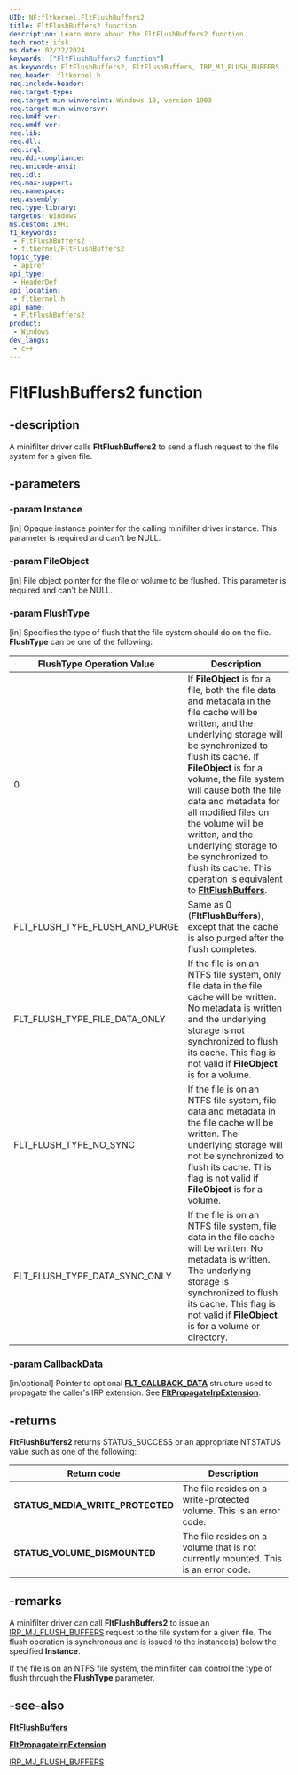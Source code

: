 ```yaml
---
UID: NF:fltkernel.FltFlushBuffers2
title: FltFlushBuffers2 function
description: Learn more about the FltFlushBuffers2 function.
tech.root: ifsk
ms.date: 02/22/2024
keywords: ["FltFlushBuffers2 function"]
ms.keywords: FltFlushBuffers2, FltFlushBuffers, IRP_MJ_FLUSH_BUFFERS
req.header: fltkernel.h
req.include-header: 
req.target-type: 
req.target-min-winverclnt: Windows 10, version 1903
req.target-min-winversvr: 
req.kmdf-ver: 
req.umdf-ver: 
req.lib: 
req.dll: 
req.irql: 
req.ddi-compliance: 
req.unicode-ansi: 
req.idl: 
req.max-support: 
req.namespace: 
req.assembly: 
req.type-library: 
targetos: Windows
ms.custom: 19H1
f1_keywords:
 - FltFlushBuffers2
 - fltkernel/FltFlushBuffers2
topic_type:
 - apiref
api_type:
 - HeaderDef
api_location:
 - fltkernel.h
api_name:
 - FltFlushBuffers2
product:
 - Windows
dev_langs:
 - c++
---
```


# FltFlushBuffers2 function

## -description

A minifilter driver calls **FltFlushBuffers2** to send a flush request to the file system for a given file.

## -parameters

### -param Instance

[in] Opaque instance pointer for the calling minifilter driver instance. This parameter is required and can't be NULL.

### -param FileObject

[in] File object pointer for the file or volume to be flushed. This parameter is required and can't be NULL.

### -param FlushType

[in] Specifies the type of flush that the file system should do on the file. **FlushType** can be one of the following:

| FlushType Operation Value | Description |
| ------------------------- | ----------- |
| 0 | If **FileObject** is for a file, both the file data and metadata in the file cache will be written, and the underlying storage will be synchronized to flush its cache. If **FileObject** is for a volume, the file system will cause both the file data and metadata for all modified files on the volume will be written, and the underlying storage to be synchronized to flush its cache. This operation is equivalent to [**FltFlushBuffers**](./nf-fltkernel-fltflushbuffers.md). |
| FLT_FLUSH_TYPE_FLUSH_AND_PURGE | Same as 0 (**FltFlushBuffers**), except that the cache is also purged after the flush completes. |
| FLT_FLUSH_TYPE_FILE_DATA_ONLY | If the file is on an NTFS file system, only file data in the file cache will be written. No metadata is written and the underlying storage is not synchronized to flush its cache. This flag is not valid if **FileObject** is for a volume. |
| FLT_FLUSH_TYPE_NO_SYNC | If the file is on an NTFS file system, file data and metadata in the file cache will be written. The underlying storage will not be synchronized to flush its cache. This flag is not valid if **FileObject** is for a volume. |
| FLT_FLUSH_TYPE_DATA_SYNC_ONLY | If the file is on an NTFS file system, file data in the file cache will be written. No metadata is written. The underlying storage is synchronized to flush its cache. This flag is not valid if **FileObject** is for a volume or directory. |

### -param CallbackData

[in/optional] Pointer to optional [**FLT_CALLBACK_DATA**](ns-fltkernel-_flt_callback_data.md) structure used to propagate the caller's IRP extension. See [**FltPropagateIrpExtension**](nf-fltkernel-fltpropagateirpextension.md).

## -returns

**FltFlushBuffers2** returns STATUS_SUCCESS or an appropriate NTSTATUS value such as one of the following:

| Return code | Description |
| ----------- | ----------- |
| **STATUS_MEDIA_WRITE_PROTECTED** | The file resides on a write-protected volume. This is an error code. |
| **STATUS_VOLUME_DISMOUNTED** | The file resides on a volume that is not currently mounted. This is an error code. |

## -remarks

A minifilter driver can call **FltFlushBuffers2** to issue an [IRP_MJ_FLUSH_BUFFERS](/windows-hardware/drivers/ifs/irp-mj-flush-buffers) request to the file system for a given file. The flush operation is synchronous and is issued to the instance(s) below the specified **Instance**.

If the file is on an NTFS file system, the minifilter can control the type of flush through the **FlushType** parameter.

## -see-also

[**FltFlushBuffers**](./nf-fltkernel-fltflushbuffers.md)

[**FltPropagateIrpExtension**](./nf-fltkernel-fltpropagateirpextension.md)

[IRP_MJ_FLUSH_BUFFERS](/windows-hardware/drivers/ifs/irp-mj-flush-buffers)
